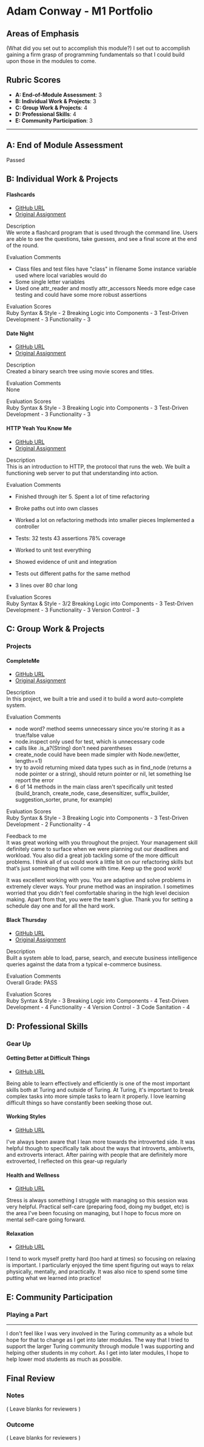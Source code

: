 # Adam Conway - M1 Portfolio

## Areas of Emphasis

(What did you set out to accomplish this module?)
I set out to accomplish gaining a firm grasp of programming fundamentals so that I could build upon those in the modules to come.

## Rubric Scores

* **A: End-of-Module Assessment**: 3
* **B: Individual Work & Projects**: 3
* **C: Group Work & Projects**: 4
* **D: Professional Skills**: 4
* **E: Community Participation**: 3

-----------------------

## A: End of Module Assessment

Passed

## B: Individual Work & Projects
#### Flashcards

* [GitHub URL](https://github.com/adam-conway/flashcards)
* [Original Assignment](http://backend.turing.io/module1/projects/flashcards)

Description<br>
We wrote a flashcard program that is used through the command line. Users are able to see the questions, take guesses, and see a final score at the end of the round.

Evaluation Comments<br>
* Class files and test files have "class" in filename Some instance variable used where local variables would do
* Some single letter variables
* Used one attr_reader and mostly attr_accessors Needs more edge case testing and could have some more robust assertions

Evaluation Scores<br>
Ruby Syntax & Style - 2
Breaking Logic into Components - 3
Test-Driven Development - 3
Functionality - 3

#### Date Night

* [GitHub URL](https://github.com/adam-conway/binary_search_tree)
* [Original Assignment](http://backend.turing.io/module1/projects/date_night)

Description<br>
Created a binary search tree using movie scores and titles.

Evaluation Comments<br>
None

Evaluation Scores<br>
Ruby Syntax & Style - 3
Breaking Logic into Components - 3
Test-Driven Development - 3
Functionality - 3

#### HTTP Yeah You Know Me

* [GitHub URL](https://github.com/adam-conway/http_yeah_you_know_me)
* [Original Assignment](http://backend.turing.io/module1/projects/http_yeah_you_know_me)

Description<br>
This is an introduction to HTTP, the protocol that runs the web. We built a functioning web server to put that understanding into action.

Evaluation Comments<br>
* Finished through iter 5. Spent a lot of time refactoring
* Broke paths out into own classes
* Worked a lot on refactoring methods into smaller pieces Implemented a controller

* Tests: 32 tests 43 assertions 78% coverage
* Worked to unit test everything
* Showed evidence of unit and integration
* Tests out different paths for the same method

* 3 lines over 80 char long

Evaluation Scores<br>
Ruby Syntax & Style - 3/2
Breaking Logic into Components - 3
Test-Driven Development - 3
Functionality - 3
Version Control - 3

## C: Group Work & Projects

### Projects
#### CompleteMe

* [GitHub URL](https://github.com/anon0mys/complete-me)
* [Original Assignment](http://backend.turing.io/module1/projects/complete_me)

Description<br>
In this project, we built a trie and used it to build a word auto-complete system.

Evaluation Comments<br>
* node word? method seems unnecessary since you're storing it as a true/false value
* node.inspect only used for test, which is unnecessary code
* calls like .is_a?(String) don't need parentheses
* create_node could have been made simpler with Node.new(letter, length==1)
* try to avoid returning mixed data types such as in find_node (returns a node pointer or a string), should return pointer or nil, let something lse report the error
* 6 of 14 methods in the main class aren't specifically unit tested (build_branch, create_node, case_desensitizer, suffix_builder, suggestion_sorter, prune, for example)

Evaluation Scores<br>
Ruby Syntax & Style - 3
Breaking Logic into Components - 3
Test-Driven Development - 2
Functionality - 4

Feedback to me<br>
It was great working with you throughout the project. Your management skill definitely came to surface when we were planning out our deadlines and workload. You also did a great job tackling some of the more difficult problems. I think all of us could work a little bit on our refactoring skills but that’s just something that will come with time. Keep up the good work!

It was excellent working with you. You are adaptive and solve problems in extremely clever ways. Your prune method was an inspiration. I sometimes worried that you didn't feel comfortable sharing in the high level decision making. Apart from that, you were the team's glue. Thank you for setting a schedule day one and for all the hard work.

#### Black Thursday

* [GitHub URL](https://github.com/adam-conway/black_thursday)
* [Original Assignment](http://backend.turing.io/module1/projects/black_thursday)

Description<br>
Built a system able to load, parse, search, and execute business intelligence queries against the data from a typical e-commerce business.

Evaluation Comments<br>
Overall Grade: PASS

Evaluation Scores<br>
Ruby Syntax & Style - 3
Breaking Logic into Components - 4
Test-Driven Development - 4
Functionality - 4
Version Control - 3
Code Sanitation - 4

## D: Professional Skills

### Gear Up
#### Getting Better at Difficult Things

* [GitHub URL](https://github.com/turingschool/gear-up/blob/master/m1_citizenship/session_2_getting_better_at_difficult_things.md)

Being able to learn effectively and efficiently is one of the most important skills both at Turing and outside of Turing. At Turing, it's important to break complex tasks into more simple tasks to learn it properly. I love learning difficult things so have constantly been seeking those out.

#### Working Styles

* [GitHub URL](https://github.com/turingschool/gear-up/blob/master/m1_citizenship/session_3_intro_extro_ambivert_styles.markdown)

I've always been aware that I lean more towards the introverted side. It was helpful though to specifically talk about the ways that introverts, ambiverts, and extroverts interact. After pairing with people that are definitely more extroverted, I reflected on this gear-up regularly

#### Health and Wellness

* [GitHub URL](https://docs.google.com/presentation/d/1udbQS8rNQX0aM0dtxHerV30W7HGVGOcWfqOpDKVVcts/edit#slide=id.g2d1b090d8b_0_0)

Stress is always something I struggle with managing so this session was very helpful. Practical self-care (preparing food, doing my budget, etc) is the area I've been focusing on managing, but I hope to focus more on mental self-care going forward.

#### Relaxation

* [GitHub URL]()

I tend to work myself pretty hard (too hard at times) so focusing on relaxing is important. I particularly enjoyed the time spent figuring out ways to relax physically, mentally, and practically. It was also nice to spend some time putting what we learned into practice!

## E: Community Participation

### Playing a Part
------------------
I don't feel like I was very involved in the Turing community as a whole but hope for that to change as I get into later modules. The way that I tried to support the larger Turing community through module 1 was supporting and helping other students in my cohort. As I get into later modules, I hope to help lower mod students as much as possible.

## Final Review

### Notes

( Leave blanks for reviewers )

### Outcome

( Leave blanks for reviewers )
